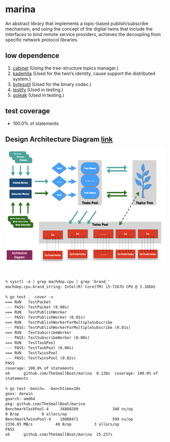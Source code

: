 # marina
An abstract library that implements a topic-based publish/subscribe mechanism, 
and using the concept of the digital twins that include the interfaces to bind remote service providers, 
achieves the decoupling from specific network protocol libraries.

## low dependence
1. [cabinet](github.com/TheSmallBoat/cabinet) (Using the tree-structure topics manager.)
2. [kademlia](github.com/lithdew/kademlia) (Used for the twin‘s identity, cause support the distributed system.)
3. [bytesutil](github.com/lithdew/bytesutil) (Used for the binary codec.)
4. [testify](github.com/stretchr/testify) (Used in testing.)
5. [goleak](go.uber.org/goleak) (Used in testing.)

## test coverage
* 100.0% of statements


## Design Architecture Diagram [link](https://github.com/TheSmallBoat/marina/blob/master/docs/DesignArchitectureDiagram.jpeg)

<img width ="640" height="360" src="https://github.com/TheSmallBoat/marina/blob/master/docs/DesignArchitectureDiagram.jpeg">



## 

```

% sysctl -a | grep machdep.cpu | grep 'brand_'
machdep.cpu.brand_string: Intel(R) Core(TM) i5-7267U CPU @ 3.10GHz

% go test . -cover -v
=== RUN   TestPacket
--- PASS: TestPacket (0.00s)
=== RUN   TestPublishWorker
--- PASS: TestPublishWorker (0.01s)
=== RUN   TestPublishWorkerForMultipleSubscribe
--- PASS: TestPublishWorkerForMultipleSubscribe (0.01s)
=== RUN   TestSubscribeWorker
--- PASS: TestSubscribeWorker (0.00s)
=== RUN   TestTaskPool
--- PASS: TestTaskPool (0.00s)
=== RUN   TestTwinsPool
--- PASS: TestTwinsPool (0.02s)
PASS
coverage: 100.0% of statements
ok      github.com/TheSmallBoat/marina  0.138s  coverage: 100.0% of statements

% go test -bench=. -benchtime=10s
goos: darwin
goarch: amd64
pkg: github.com/TheSmallBoat/marina
BenchmarkTaskPool-4     34860289               348 ns/op               0 B/op          0 allocs/op
BenchmarkTwinsPool-4    19888471               599 ns/op        2336.85 MB/s          40 B/op          3 allocs/op
PASS
ok      github.com/TheSmallBoat/marina  25.257s

```
